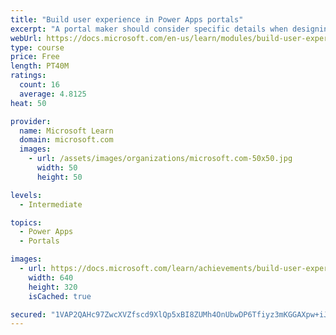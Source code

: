 ```yaml
---
title: "Build user experience in Power Apps portals"
excerpt: "A portal maker should consider specific details when designing and building portals. Implementing a portal solution requires knowledge of the specific business requirements and needs of the customer. Along with being simplistic and well-designed, a successful portal should provide functionality in consideration of geographical location, language, and accessibility needs. Additionally, portal makers should ensure that portal metadata is backed up to source control and deployed to test and production environments in a consistent and structured way."
webUrl: https://docs.microsoft.com/en-us/learn/modules/build-user-experience-portals/
type: course
price: Free
length: PT40M
ratings:
  count: 16
  average: 4.8125
heat: 50

provider:
  name: Microsoft Learn
  domain: microsoft.com
  images:
    - url: /assets/images/organizations/microsoft.com-50x50.jpg
      width: 50
      height: 50

levels:
  - Intermediate

topics:
  - Power Apps
  - Portals

images:
  - url: https://docs.microsoft.com/learn/achievements/build-user-experience-portals-social.png
    width: 640
    height: 320
    isCached: true

secured: "1VAP2QAHc97ZwcXVZfscd9XlQp5xBI8ZUMh4OnUbwDP6Tfiyz3mKGGAXpw+iJif2noliDnv/wJZkFQzt/Nq3BTxU9+QJ4XpFWesMUYwlSaOQE8JC7UJpkVP8dNWIhwkV0okyg6XmexGk6lPohlmIFLB3tDZMFNBoqkb8H2P9HyhFR45nFeVtTz8xHv+E4ehe+8ITfhFs5Ww66bYl9sAHfzM5er6J6nqA0b+V3CQZkUoxvrnKJm3NTBp2qojSOpGNWyzIfH8GdR2qlnQ7vD9txk67gaGiBmSJdnIKMUyUpN0lhDovycdZHlzn2CDgUgpgX+Qj5uS4LROTbpFCPU9unU+0O8cliQkVBbLBfZqmXtmDaE517OZ5x+u3qEv7VeIqiMtTTjcRCsu4EWltwadzm5LY/QNZLQEVgrUJ3nh9QCo=;MbCp2HkxV6vKySen/Ctk3A=="
---
```



